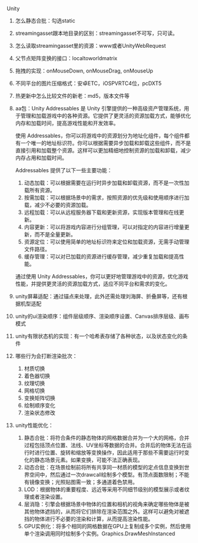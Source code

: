 Unity

1. 怎么静态合批：勾选static

2. streamingasset跟本地目录的区别：streamingasset不可写，只可读。

3. 怎么读取streamingasset里的资源：www或者UnityWebRequest

4. 父节点矩阵变换的接口：localtoworldmatrix

5. 拖拽的实现：onMouseDown, onMouseDrag, onMouseUp

6. 不同平台的图片压缩格式：安卓ETC，iOSPVRTC4位，pcDXT5

7. 热更新中怎么比较文件的新老：md5，版本文件等

8. aa包：Unity Addressables 是 Unity 引擎提供的一种高级资产管理系统，用于管理和加载游戏中的各种资源。它提供了更灵活的资源加载方式，能够优化内存和加载时间，提高游戏性能和开发效率。

   使用 Addressables，你可以将游戏中的资源划分为地址化组件，每个组件都有一个唯一的地址标识符。你可以根据需要异步加载和卸载这些组件，而不是直接引用和加载整个资源。这样可以更加精细地控制资源的加载和卸载，减少内存占用和加载时间。

   Addressables 提供了以下一些主要功能：

   1. 动态加载：可以根据需要在运行时异步加载和卸载资源，而不是一次性加载所有资源。
   2. 按需加载：可以根据场景中的需求，按照资源的优先级和使用顺序进行加载，减少不必要的资源加载。
   3. 远程加载：可以从远程服务器下载和更新资源，实现版本管理和在线更新。
   4. 内容更新：可以将游戏内容进行分组管理，可以对指定的内容进行增量更新，而不是全量更新。
   5. 资源定位：可以使用简单的地址标识符来定位和加载资源，无需手动管理文件路径。
   6. 缓存管理：可以对已加载的资源进行缓存管理，减少重复加载和提高性能。

   通过使用 Unity Addressables，你可以更好地管理游戏中的资源，优化游戏性能，并提供更灵活的资源加载方式，适应不同平台和需求的变化。

9. unity屏幕适配：通过锚点来处理，此外还需处理刘海屏、折叠屏等，还有根据机型适配

10. unity的ui渲染顺序：组件层级顺序、渲染顺序设置、Canvas排序层级、画布模式

11. unity有限状态机的实现：有一个哈希表存储了各种状态，以及状态变化的条件

12. 哪些行为会打断渲染批次：

    1. 材质切换
    2. 着色器切换
    3. 纹理切换
    4. 网格切换
    5. 变换矩阵切换
    6. 绘制顺序变化
    7. 渲染状态修改

13. unity性能优化：
    1. 静态合批：将符合条件的静态物体的网格数据合并为一个大的网格，合并过程包括顶点位置、法线、UV坐标等数据的合并。合并后的物体无法在运行时进行位置、旋转和缩放等变换操作，因此适用于那些不需要运行时变化的静态场景元素。如果变换，可能不法正确表现。
    2. 动态合批：在场景绘制前将所有共享同一材质的模型的定点信息变换到世界空间中，然后通过一次drawcall绘制多个模型。有顶点面数限制；不能有镜像变换；光照贴图需一致；多通道着色禁用。
    3. LOD：根据物体的重要程度、远近等采用不同细节级别的模型展示或者纹理或者渲染设置。
    4. 层消隐：引擎会根据场景中物体的位置和相机的视角来确定哪些物体是被其他物体遮挡的，从而将它们排除在渲染范围之外。这样可以避免对被遮挡的物体进行不必要的渲染和计算，从而提高渲染性能。
    4. GPU实例化：将多个相同的网格数据在GPU上复制成多个实例，然后使用单个渲染调用同时绘制多个实例。Graphics.DrawMeshInstanced